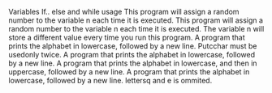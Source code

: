Variables If.. else and while usage
This program will assign a random number to the variable n each time it is executed.
This program will assign a random number to the variable n each time it is executed. The variable n will store a different value every time you run this program.
A  program that prints the alphabet in lowercase, followed by a new line. Putcchar must be usedonly twice.
A program that prints the alphabet in lowercase, followed by a new line.
A program that prints the alphabet in lowercase, and then in uppercase, followed by a new line.
A program that prints the alphabet in lowercase, followed by a new line. lettersq and e is ommited.
